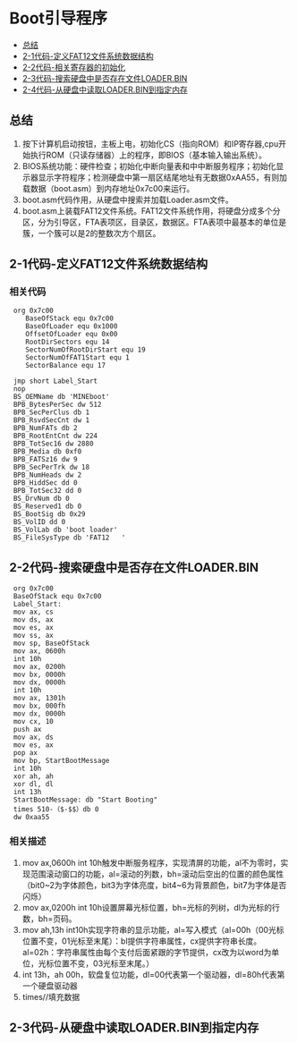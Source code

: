 # Boot引导程序

- [总结](#总结)
- [2-1代码-定义FAT12文件系统数据结构](#2-1代码-定义FAT12文件系统数据结构)
- [2-2代码-相关寄存器的初始化](#2-2代码-相关寄存器的初始化)
- [2-3代码-搜索硬盘中是否存在文件LOADER.BIN](#2-2代码-搜索硬盘中是否存在文件LOADER.BIN)
- [2-4代码-从硬盘中读取LOADER.BIN到指定内存](#2-3代码-从硬盘中读取LOADER.BIN到指定内存)

## 总结

1. 按下计算机启动按钮，主板上电，初始化CS（指向ROM）和IP寄存器,cpu开始执行ROM（只读存储器）上的程序，即BIOS（基本输入输出系统）。
2. BIOS系统功能：硬件检查；初始化中断向量表和中中断服务程序；初始化显示器显示字符程序；检测硬盘中第一扇区结尾地址有无数据0xAA55，有则加载数据（boot.asm）到内存地址0x7c00来运行。
3. boot.asm代码作用，从硬盘中搜索并加载Loader.asm文件。
4. boot.asm上装载FAT12文件系统。FAT12文件系统作用，将硬盘分成多个分区，分为引导区，FTA表项区，目录区，数据区。FTA表项中最基本的单位是簇，一个簇可以是2的整数次方个扇区。

## 2-1代码-定义FAT12文件系统数据结构

### 相关代码

```定义初始地址，Loader文件的段地址和偏移地址，段地址左移四位等于实际基地址，因为实模式下有20根地址总线，而段地址只有16位
 org 0x7c00
    BaseOfStack equ 0x7c00
    BaseOfLoader equ 0x1000
    OffsetOfLoader equ 0x00
    RootDirSectors equ 14
    SectorNumOfRootDirStart equ 19
    SectorNumOfFAT1Start equ 1
    SectorBalance equ 17

```

```FAT12的数据成员
 jmp short Label_Start
 nop
 BS_OEMName db 'MINEboot'
 BPB_BytesPerSec dw 512
 BPB_SecPerClus db 1
 BPB_RsvdSecCnt dw 1
 BPB_NumFATs db 2
 BPB_RootEntCnt dw 224
 BPB_TotSec16 dw 2880
 BPB_Media db 0xf0
 BPB_FATSz16 dw 9
 BPB_SecPerTrk dw 18
 BPB_NumHeads dw 2
 BPB_HiddSec dd 0
 BPB_TotSec32 dd 0
 BS_DrvNum db 0
 BS_Reserved1 db 0
 BS_BootSig db 0x29
 BS_VolID dd 0
 BS_VolLab db 'boot loader'
 BS_FileSysType db 'FAT12   '
```

## 2-2代码-搜索硬盘中是否存在文件LOADER.BIN

```init
 org 0x7c00
 BaseOfStack equ 0x7c00
 Label_Start:
 mov ax, cs
 mov ds, ax
 mov es, ax
 mov ss, ax
 mov sp, BaseOfStack
 mov ax, 0600h
 int 10h
 mov ax, 0200h
 mov bx, 0000h
 mov dx, 0000h
 int 10h
 mov ax, 1301h
 mov bx, 000fh
 mov dx, 0000h
 mov cx, 10
 push ax
 mov ax, ds
 mov es, ax
 pop ax
 mov bp, StartBootMessage
 int 10h
 xor ah, ah
 xor dl, dl
 int 13h
 StartBootMessage: db "Start Booting"
 times 510-（$-$$）db 0
 dw 0xaa55
```

### 相关描述

1. mov ax,0600h int 10h触发中断服务程序，实现清屏的功能，al不为零时，实现范围滚动窗口的功能，al=滚动的列数，bh=滚动后空出的位置的颜色属性（bit0~2为字体颜色，bit3为字体亮度，bit4~6为背景颜色，bit7为字体是否闪烁）
2. mov ax,0200h int 10h设置屏幕光标位置，bh=光标的列树，dl为光标的行数，bh=页码。
3. mov ah,13h int10h实现字符串的显示功能，al=写入模式（al=00h（00光标位置不变，01光标至末尾）：bl提供字符串属性，cx提供字符串长度。al=02h：字符串属性由每个支付后面紧跟的字节提供，cx改为以word为单位，光标位置不变，03光标至末尾。）
4. int 13h，ah 00h，软盘复位功能，dl=00代表第一个驱动器，dl=80h代表第一个硬盘驱动器
5. times//填充数据

## 2-3代码-从硬盘中读取LOADER.BIN到指定内存
